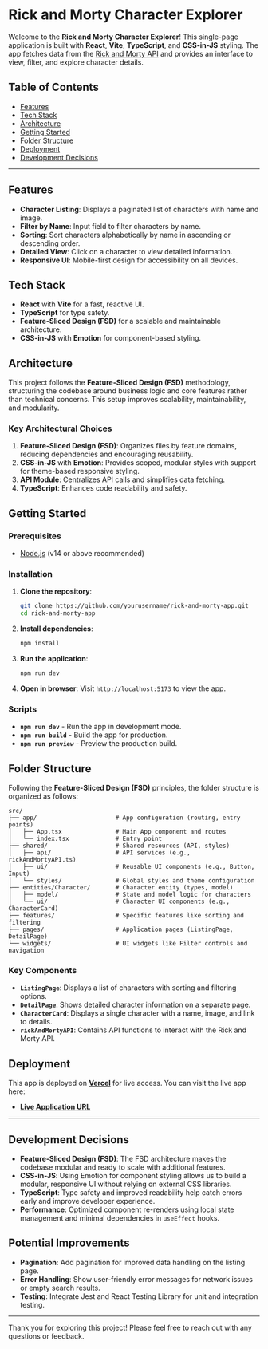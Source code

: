 # Rick and Morty Character Explorer

Welcome to the **Rick and Morty Character Explorer**! This single-page application is built with **React**, **Vite**, **TypeScript**, and **CSS-in-JS** styling. The app fetches data from the [Rick and Morty API](https://rickandmortyapi.com/) and provides an interface to view, filter, and explore character details.

## Table of Contents

- [Features](#features)
- [Tech Stack](#tech-stack)
- [Architecture](#architecture)
- [Getting Started](#getting-started)
- [Folder Structure](#folder-structure)
- [Deployment](#deployment)
- [Development Decisions](#development-decisions)

---

## Features

- **Character Listing**: Displays a paginated list of characters with name and image.
- **Filter by Name**: Input field to filter characters by name.
- **Sorting**: Sort characters alphabetically by name in ascending or descending order.
- **Detailed View**: Click on a character to view detailed information.
- **Responsive UI**: Mobile-first design for accessibility on all devices.

## Tech Stack

- **React** with **Vite** for a fast, reactive UI.
- **TypeScript** for type safety.
- **Feature-Sliced Design (FSD)** for a scalable and maintainable architecture.
- **CSS-in-JS** with **Emotion** for component-based styling.

## Architecture

This project follows the **Feature-Sliced Design (FSD)** methodology, structuring the codebase around business logic and core features rather than technical concerns. This setup improves scalability, maintainability, and modularity.

### Key Architectural Choices

1. **Feature-Sliced Design (FSD)**: Organizes files by feature domains, reducing dependencies and encouraging reusability.
2. **CSS-in-JS** with **Emotion**: Provides scoped, modular styles with support for theme-based responsive styling.
3. **API Module**: Centralizes API calls and simplifies data fetching.
4. **TypeScript**: Enhances code readability and safety.

## Getting Started

### Prerequisites

- [Node.js](https://nodejs.org/) (v14 or above recommended)

### Installation

1. **Clone the repository**:

   ```bash
   git clone https://github.com/yourusername/rick-and-morty-app.git
   cd rick-and-morty-app
   ```

2. **Install dependencies**:

   ```bash
   npm install
   ```

3. **Run the application**:

   ```bash
   npm run dev
   ```

4. **Open in browser**:
   Visit `http://localhost:5173` to view the app.

### Scripts

- **`npm run dev`** - Run the app in development mode.
- **`npm run build`** - Build the app for production.
- **`npm run preview`** - Preview the production build.

## Folder Structure

Following the **Feature-Sliced Design (FSD)** principles, the folder structure is organized as follows:

```plaintext
src/
├── app/                      # App configuration (routing, entry points)
│   ├── App.tsx               # Main App component and routes
│   └── index.tsx             # Entry point
├── shared/                   # Shared resources (API, styles)
│   ├── api/                  # API services (e.g., rickAndMortyAPI.ts)
│   ├── ui/                   # Reusable UI components (e.g., Button, Input)
│   └── styles/               # Global styles and theme configuration
├── entities/Character/       # Character entity (types, model)
│   ├── model/                # State and model logic for characters
│   └── ui/                   # Character UI components (e.g., CharacterCard)
├── features/                 # Specific features like sorting and filtering
├── pages/                    # Application pages (ListingPage, DetailPage)
└── widgets/                  # UI widgets like Filter controls and navigation
```

### Key Components

- **`ListingPage`**: Displays a list of characters with sorting and filtering options.
- **`DetailPage`**: Shows detailed character information on a separate page.
- **`CharacterCard`**: Displays a single character with a name, image, and link to details.
- **`rickAndMortyAPI`**: Contains API functions to interact with the Rick and Morty API.

## Deployment

This app is deployed on **[Vercel](https://vercel.com)** for live access. You can visit the live app here:

- **[Live Application URL](https://your-live-url.vercel.app/)**

---

## Development Decisions

- **Feature-Sliced Design (FSD)**: The FSD architecture makes the codebase modular and ready to scale with additional features.
- **CSS-in-JS**: Using Emotion for component styling allows us to build a modular, responsive UI without relying on external CSS libraries.
- **TypeScript**: Type safety and improved readability help catch errors early and improve developer experience.
- **Performance**: Optimized component re-renders using local state management and minimal dependencies in `useEffect` hooks.

## Potential Improvements

- **Pagination**: Add pagination for improved data handling on the listing page.
- **Error Handling**: Show user-friendly error messages for network issues or empty search results.
- **Testing**: Integrate Jest and React Testing Library for unit and integration testing.

---

Thank you for exploring this project! Please feel free to reach out with any questions or feedback.
